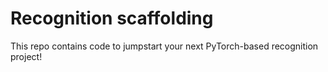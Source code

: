 # Recognition scaffolding

This repo contains code to jumpstart your next PyTorch-based recognition project!
